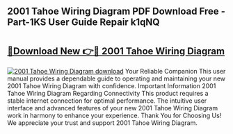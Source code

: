 ## 2001 Tahoe Wiring Diagram PDF Download Free - Part-1KS User Guide Repair k1qNQ

# <h2><a href="http://dfm2wz.blite.top/?on=2001+Tahoe+Wiring+Diagram">🔗Download New 👉🔴 2001 Tahoe Wiring Diagram</a></h2>

[![2001 Tahoe Wiring Diagram download](https://i.imgur.com/lujVjoI.png)](http://dfm2wz.blite.top/?on=2001+Tahoe+Wiring+Diagram)
Your Reliable Companion This user manual provides a dependable guide to operating and maintaining your new 2001 Tahoe Wiring Diagram with confidence. Important Information 2001 Tahoe Wiring Diagram Regarding Connectivity This product requires a stable internet connection for optimal performance. The intuitive user interface and advanced features of your new 2001 Tahoe Wiring Diagram work in harmony to enhance your experience. Thank You for Choosing Us! We appreciate your trust and support 2001 Tahoe Wiring Diagram.

